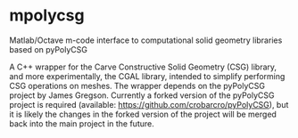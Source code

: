 mpolycsg
========

Matlab/Octave m-code interface to computational solid geometry libraries based on pyPolyCSG

A C++ wrapper for the Carve Constructive Solid Geometry (CSG) library, and more experimentally, the CGAL library, intended to simplify performing CSG operations on meshes. The wrapper depends on the pyPolyCSG project by James Gregson. Currently a forked version of the pyPolyCSG project is required (available: https://github.com/crobarcro/pyPolyCSG), but it is likely the changes in the forked version of the project will be merged back into the main project in the future.
